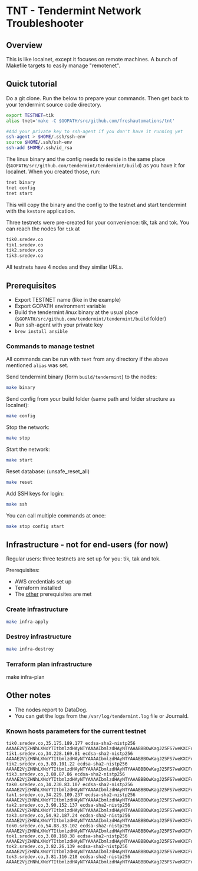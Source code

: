 # TNT - Tendermint Network Troubleshooter

## Overview
This is like localnet, except it focuses on remote machines.
A bunch of Makefile targets to easily manage "remotenet".

## Quick tutorial

Do a git clone. Run the below to prepare your commands. Then get back to your tendermint source code directory.
```bash
export TESTNET=tik
alias tnet='make -C $GOPATH/src/github.com/freshautomations/tnt'

#Add your private key to ssh-agent if you don't have it running yet
ssh-agent > $HOME/.ssh/ssh-env
source $HOME/.ssh/ssh-env
ssh-add $HOME/.ssh/id_rsa
```

The linux binary and the config needs to reside in the same place (`$GOPATH/src/github.com/tendermint/tendermint/build`) as you have it for localnet. When you created those, run:
```bash
tnet binary
tnet config
tnet start
```
This will copy the binary and the config to the testnet and start tendermint with the `kvstore` application.

Three testnets were pre-created for your convenience: tik, tak and tok. You can reach the nodes for `tik` at
```bash
tik0.sredev.co
tik1.sredev.co
tik2.sredev.co
tik3.sredev.co
```

All testnets have 4 nodes and they similar URLs.

## Prerequisites

- Export TESTNET name (like in the example)
- Export GOPATH environment variable
- Build the tendermint _linux_ binary at the usual place (`$GOPATH/src/github.com/tendermint/tendermint/build` folder)
- Run ssh-agent with your private key
- `brew install ansible`

### Commands to manage testnet

All commands can be run with `tnet` from any directory if the above mentioned `alias` was set.

Send tendermint binary (form `build/tendermint`) to the nodes:
```bash
make binary
```

Send config from your build folder (same path and folder structure as localnet):
```bash
make config
```

Stop the network:
```bash
make stop
```

Start the network:
```bash
make start
```

Reset database: (unsafe_reset_all)
```bash
make reset
```

Add SSH keys for login:
```bash
make ssh
```

You can call multiple commands at once:
```bash
make stop config start
```

## Infrastructure - not for end-users (for now)
Regular users: three testnets are set up for you: tik, tak and tok.

Prerequisites:
- AWS credentials set up
- Terraform installed
- The [other](#Prerequisites) prerequisites are met

### Create infrastructure

```bash
make infra-apply
```

### Destroy infrastructure

```bash
make infra-destroy
```

### Terraform plan infrastructure
make infra-plan

## Other notes
- The nodes report to DataDog.
- You can get the logs from the `/var/log/tendermint.log` file or Journald.

### Known hosts parameters for the current testnet

```
tik0.sredev.co,35.175.189.177 ecdsa-sha2-nistp256 AAAAE2VjZHNhLXNoYTItbmlzdHAyNTYAAAAIbmlzdHAyNTYAAABBBOwKagJ25FS7weKXCFuvuEQc6mmghZEi4W312KRg5GWIXmTzWr9/aXbmt/3ui65NHnxBpgDNJY4UtPoEB1sgYTo=
tik1.sredev.co,34.228.169.81 ecdsa-sha2-nistp256 AAAAE2VjZHNhLXNoYTItbmlzdHAyNTYAAAAIbmlzdHAyNTYAAABBBOwKagJ25FS7weKXCFuvuEQc6mmghZEi4W312KRg5GWIXmTzWr9/aXbmt/3ui65NHnxBpgDNJY4UtPoEB1sgYTo=
tik2.sredev.co,3.89.101.22 ecdsa-sha2-nistp256 AAAAE2VjZHNhLXNoYTItbmlzdHAyNTYAAAAIbmlzdHAyNTYAAABBBOwKagJ25FS7weKXCFuvuEQc6mmghZEi4W312KRg5GWIXmTzWr9/aXbmt/3ui65NHnxBpgDNJY4UtPoEB1sgYTo=
tik3.sredev.co,3.80.87.86 ecdsa-sha2-nistp256 AAAAE2VjZHNhLXNoYTItbmlzdHAyNTYAAAAIbmlzdHAyNTYAAABBBOwKagJ25FS7weKXCFuvuEQc6mmghZEi4W312KRg5GWIXmTzWr9/aXbmt/3ui65NHnxBpgDNJY4UtPoEB1sgYTo=
tak0.sredev.co,34.230.83.107 ecdsa-sha2-nistp256 AAAAE2VjZHNhLXNoYTItbmlzdHAyNTYAAAAIbmlzdHAyNTYAAABBBOwKagJ25FS7weKXCFuvuEQc6mmghZEi4W312KRg5GWIXmTzWr9/aXbmt/3ui65NHnxBpgDNJY4UtPoEB1sgYTo=
tak1.sredev.co,34.229.109.237 ecdsa-sha2-nistp256 AAAAE2VjZHNhLXNoYTItbmlzdHAyNTYAAAAIbmlzdHAyNTYAAABBBOwKagJ25FS7weKXCFuvuEQc6mmghZEi4W312KRg5GWIXmTzWr9/aXbmt/3ui65NHnxBpgDNJY4UtPoEB1sgYTo=
tak2.sredev.co,3.90.152.137 ecdsa-sha2-nistp256 AAAAE2VjZHNhLXNoYTItbmlzdHAyNTYAAAAIbmlzdHAyNTYAAABBBOwKagJ25FS7weKXCFuvuEQc6mmghZEi4W312KRg5GWIXmTzWr9/aXbmt/3ui65NHnxBpgDNJY4UtPoEB1sgYTo=
tak3.sredev.co,54.92.187.24 ecdsa-sha2-nistp256 AAAAE2VjZHNhLXNoYTItbmlzdHAyNTYAAAAIbmlzdHAyNTYAAABBBOwKagJ25FS7weKXCFuvuEQc6mmghZEi4W312KRg5GWIXmTzWr9/aXbmt/3ui65NHnxBpgDNJY4UtPoEB1sgYTo=
tok0.sredev.co,54.88.33.102 ecdsa-sha2-nistp256 AAAAE2VjZHNhLXNoYTItbmlzdHAyNTYAAAAIbmlzdHAyNTYAAABBBOwKagJ25FS7weKXCFuvuEQc6mmghZEi4W312KRg5GWIXmTzWr9/aXbmt/3ui65NHnxBpgDNJY4UtPoEB1sgYTo=
tok1.sredev.co,3.80.168.38 ecdsa-sha2-nistp256 AAAAE2VjZHNhLXNoYTItbmlzdHAyNTYAAAAIbmlzdHAyNTYAAABBBOwKagJ25FS7weKXCFuvuEQc6mmghZEi4W312KRg5GWIXmTzWr9/aXbmt/3ui65NHnxBpgDNJY4UtPoEB1sgYTo=
tok2.sredev.co,3.82.26.139 ecdsa-sha2-nistp256 AAAAE2VjZHNhLXNoYTItbmlzdHAyNTYAAAAIbmlzdHAyNTYAAABBBOwKagJ25FS7weKXCFuvuEQc6mmghZEi4W312KRg5GWIXmTzWr9/aXbmt/3ui65NHnxBpgDNJY4UtPoEB1sgYTo=
tok3.sredev.co,3.81.116.218 ecdsa-sha2-nistp256 AAAAE2VjZHNhLXNoYTItbmlzdHAyNTYAAAAIbmlzdHAyNTYAAABBBOwKagJ25FS7weKXCFuvuEQc6mmghZEi4W312KRg5GWIXmTzWr9/aXbmt/3ui65NHnxBpgDNJY4UtPoEB1sgYTo=
```